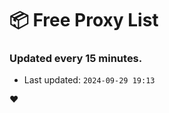# :package: Free Proxy List
### Updated every 15 minutes.

- Last updated: `2024-09-29 19:13`

:heart:

